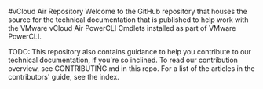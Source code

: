 #vCloud Air Repository
Welcome to the GitHub repository that houses the source for the technical documentation that is published to help work with the VMware vCloud Air PowerCLI Cmdlets installed as part of VMware PowerCLI.

TODO: This repository also contains guidance to help you contribute to our technical documentation, if you're so inclined. To read our contribution overview, see CONTRIBUTING.md in this repo. For a list of the articles in the contributors' guide, see the index.
